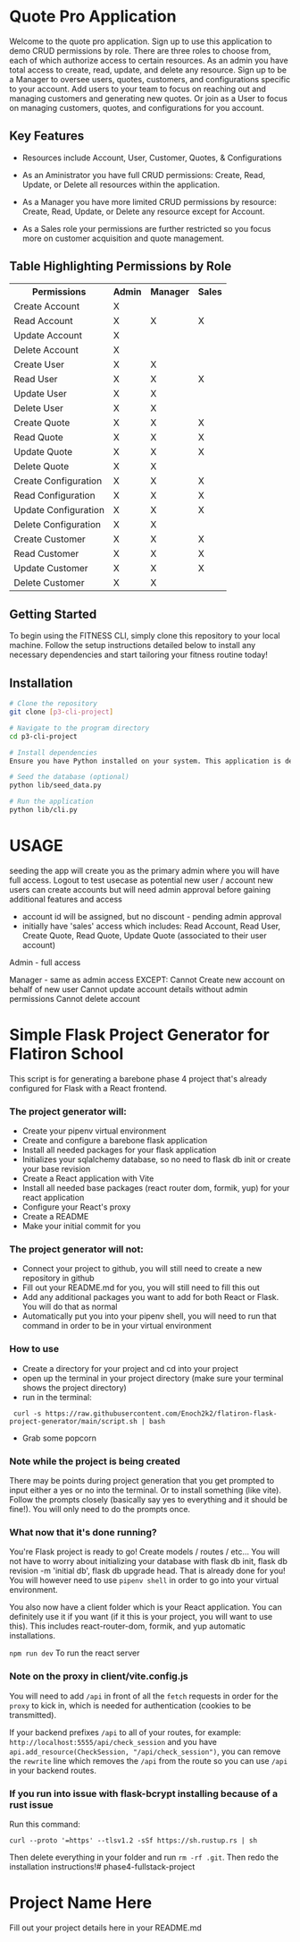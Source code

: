 # Quote Pro Application

Welcome to the quote pro application. Sign up to use this application to demo CRUD permissions by role.  There are three roles to choose from, each of which authorize access to certain resources.  As an admin you have total access to create, read, update, and delete any resource.  Sign up to be a Manager to oversee users, quotes, customers, and configurations specific to your account. Add users to your team to focus on reaching out and managing customers and generating new quotes.  Or join as a User to focus on managing customers, quotes, and configurations for you account.

## Key Features

- Resources include Account, User, Customer, Quotes, & Configurations

- As an Aministrator you have full CRUD permissions: Create, Read, Update, or Delete all resources within the application.

- As a Manager you have more limited CRUD permissions by resource: Create, Read, Update, or Delete any resource except for Account.

- As a Sales role your permissions are further restricted so you focus more on customer acquisition and quote management.

## Table Highlighting Permissions by Role

<table>
    <tr>
        <th>Permissions</th>
        <th>Admin</th>
        <th>Manager</th>
        <th>Sales</th>
    </tr>
    <tr>
        <td>Create Account</td>
        <td>X</td>
        <td></td>
        <td></td>
    </tr>
    <tr>
        <td>Read Account</td>
        <td>X</td>
        <td>X</td>
        <td>X</td>
    </tr>
    <tr>
        <td>Update Account</td>
        <td>X</td>
        <td></td>
        <td></td>
    </tr>
    <tr>
        <td>Delete Account</td>
        <td>X</td>
        <td></td>
        <td></td>
    </tr>
    <tr>
        <td>Create User</td>
        <td>X</td>
        <td>X</td>
        <td></td>
    </tr>
    <tr>
        <td>Read User</td>
        <td>X</td>
        <td>X</td>
        <td>X</td>
    </tr>
    <tr>
        <td>Update User</td>
        <td>X</td>
        <td>X</td>
        <td></td>
    </tr>
    <tr>
        <td>Delete User</td>
        <td>X</td>
        <td>X</td>
        <td></td>
    </tr>
    <tr>
        <td>Create Quote</td>
        <td>X</td>
        <td>X</td>
        <td>X</td>
    </tr>
    <tr>
        <td>Read Quote</td>
        <td>X</td>
        <td>X</td>
        <td>X</td>
    </tr>
    <tr>
        <td>Update Quote</td>
        <td>X</td>
        <td>X</td>
        <td>X</td>
    </tr>
    <tr>
        <td>Delete Quote</td>
        <td>X</td>
        <td>X</td>
        <td></td>
    </tr>
    <tr>
        <td>Create Configuration</td>
        <td>X</td>
        <td>X</td>
        <td>X</td>
    </tr>
    <tr>
        <td>Read Configuration</td>
        <td>X</td>
        <td>X</td>
        <td>X</td>
    </tr>
    <tr>
        <td>Update Configuration</td>
        <td>X</td>
        <td>X</td>
        <td>X</td>
    </tr>
    <tr>
        <td>Delete Configuration</td>
        <td>X</td>
        <td>X</td>
        <td></td>
    </tr>
    <tr>
        <td>Create Customer</td>
        <td>X</td>
        <td>X</td>
        <td>X</td>
    </tr>
    <tr>
        <td>Read Customer</td>
        <td>X</td>
        <td>X</td>
        <td>X</td>
    </tr>
    <tr>
        <td>Update Customer</td>
        <td>X</td>
        <td>X</td>
        <td>X</td>
    </tr>
    <tr>
        <td>Delete Customer</td>
        <td>X</td>
        <td>X</td>
        <td></td>
    </tr>
</table>



## Getting Started

To begin using the FITNESS CLI, simply clone this repository to your local machine. Follow the setup instructions detailed below to install any necessary dependencies and start tailoring your fitness routine today!

## Installation

```bash
# Clone the repository
git clone [p3-cli-project]

# Navigate to the program directory
cd p3-cli-project

# Install dependencies
Ensure you have Python installed on your system. This application is developed with Python 3. Ensure your Python version is compatible by checking with python --version or python3 --version.

# Seed the database (optional)
python lib/seed_data.py

# Run the application
python lib/cli.py
```
# USAGE

seeding the app will create you as the primary admin where you will have full access.
Logout to test usecase as potential new user / account
new users can create accounts but will need admin approval before gaining additional features and access
- account id will be assigned, but no discount - pending admin approval
- initially have 'sales' access which includes:
Read Account,
Read User,
Create Quote,
Read Quote,
Update Quote (associated to their user account)

Admin - full access

Manager - same as admin access EXCEPT:
Cannot Create new account on behalf of new user
Cannot update account details without admin permissions
Cannot delete account

# Simple Flask Project Generator for Flatiron School

This script is for generating a barebone phase 4 project that's already configured for Flask with a React frontend.

### The project generator will:
* Create your pipenv virtual environment
* Create and configure a barebone flask application
* Install all needed packages for your flask application
* Initializes your sqlalchemy database, so no need to flask db init or create your base revision
* Create a React application with Vite
* Install all needed base packages (react router dom, formik, yup) for your react application
* Configure your React's proxy
* Create a README
* Make your initial commit for you
 
### The project generator will not:
* Connect your project to github, you will still need to create a new repository in github
* Fill out your README.md for you, you will still need to fill this out
* Add any additional packages you want to add for both React or Flask. You will do that as normal
* Automatically put you into your pipenv shell, you will need to run that command in order to be in your virtual environment

### How to use

* Create a directory for your project and cd into your project
* open up the terminal in your project directory (make sure your terminal shows the project directory)
* run in the terminal:
```
 curl -s https://raw.githubusercontent.com/Enoch2k2/flatiron-flask-project-generator/main/script.sh | bash
```
* Grab some popcorn

### Note while the project is being created

There may be points during project generation that you get prompted to input either a yes or no into the terminal. Or to install something (like vite). Follow the prompts closely (basically say yes to everything and it should be fine!). You will only need to do the prompts once.

### What now that it's done running?

You're Flask project is ready to go! Create models / routes / etc... You will not have to worry about initializing your database with flask db init, flask db revision -m 'initial db', flask db upgrade head. That is already done for you! You will however need to use `pipenv shell` in order to go into your virtual environment.

You also now have a client folder which is your React application. You can definitely use it if you want (if it this is your project, you will want to use this). This includes react-router-dom, formik, and yup automatic installations.

`npm run dev` To run the react server

### Note on the proxy in client/vite.config.js ###
You will need to add `/api` in front of all the `fetch` requests in order for the `proxy` to kick in, which is needed for authentication (cookies to be transmitted).

If your backend prefixes `/api` to all of your routes, for example: `http://localhost:5555/api/check_session` and you have `api.add_resource(CheckSession, "/api/check_session")`, you can remove the `rewrite` line which removes the `/api` from the route so you can use `/api` in your backend routes.

### If you run into issue with flask-bcrypt installing because of a rust issue

Run this command:
```
curl --proto '=https' --tlsv1.2 -sSf https://sh.rustup.rs | sh
```

Then delete everything in your folder and run `rm -rf .git`. Then redo the installation instructions!# phase4-fullstack-project
# Project Name Here
Fill out your project details here in your README.md

